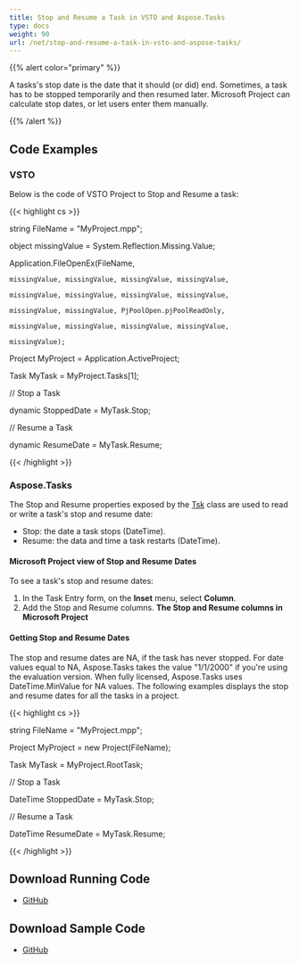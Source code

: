 ```yaml
---
title: Stop and Resume a Task in VSTO and Aspose.Tasks
type: docs
weight: 90
url: /net/stop-and-resume-a-task-in-vsto-and-aspose-tasks/
---
```


{{% alert color="primary" %}} 

A tasks's stop date is the date that it should (or did) end. Sometimes, a task has to be stopped temporarily and then resumed later. Microsoft Project can calculate stop dates, or let users enter them manually.

{{% /alert %}}

## **Code Examples**
### **VSTO**
Below is the code of VSTO Project to Stop and Resume a task:

{{< highlight cs >}}

   string FileName = "MyProject.mpp";

  object missingValue = System.Reflection.Missing.Value;

  Application.FileOpenEx(FileName,

    missingValue, missingValue, missingValue, missingValue,

    missingValue, missingValue, missingValue, missingValue,

    missingValue, missingValue, PjPoolOpen.pjPoolReadOnly,

    missingValue, missingValue, missingValue, missingValue,

    missingValue);

  Project MyProject = Application.ActiveProject;

  Task MyTask = MyProject.Tasks[1];

  // Stop a Task

  dynamic StoppedDate = MyTask.Stop;

  // Resume a Task

  dynamic ResumeDate = MyTask.Resume;


{{< /highlight >}}
### **Aspose.Tasks**
The Stop and Resume properties exposed by the [Tsk](https://apireference.aspose.com/tasks/net/aspose.tasks/tsk) class are used to read or write a task's stop and resume date:

- Stop: the date a task stops (DateTime).
- Resume: the data and time a task restarts (DateTime).
#### **Microsoft Project view of Stop and Resume Dates**
To see a task's stop and resume dates:

1. In the Task Entry form, on the **Inset** menu, select **Column**.
2. Add the Stop and Resume columns. 
   **The Stop and Resume columns in Microsoft Project** 
#### **Getting Stop and Resume Dates**
The stop and resume dates are NA, if the task has never stopped. For date values equal to NA, Aspose.Tasks takes the value "1/1/2000" if you're using the evaluation version. When fully licensed, Aspose.Tasks uses DateTime.MinValue for NA values. The following examples displays the stop and resume dates for all the tasks in a project.

{{< highlight cs >}}

   string FileName =  "MyProject.mpp";

  Project MyProject = new Project(FileName);

  Task MyTask = MyProject.RootTask;

  // Stop a Task

  DateTime StoppedDate = MyTask.Stop;

  // Resume a Task

  DateTime ResumeDate = MyTask.Resume;


{{< /highlight >}}
## **Download Running Code**
- [GitHub](https://github.com/aspose-tasks/Aspose.Tasks-for-.NET/tree/master/Plugins/Aspose.Tasks%20Vs%20VSTO/Code%20Comparison/Stop%20and%20Resume%20a%20Task)
## **Download Sample Code**
- [GitHub](https://github.com/aspose-tasks/Aspose.Tasks-for-.NET/releases/tag/AsposeTaskNETVsVSTOProjectv1.1)
